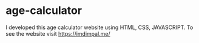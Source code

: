 # age-calculator
I developed this age calculator website using HTML, CSS, JAVASCRIPT. To see the website visit https://imdimpal.me/
